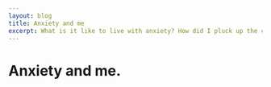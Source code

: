 ```yaml
---
layout: blog
title: Anxiety and me
excerpt: What is it like to live with anxiety? How did I pluck up the courage to ask for help?
---
```

# Anxiety and me.

